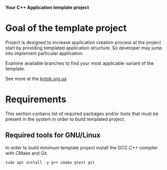 **Your C++ Application template project**

# Goal of the template project

Project is designed to increase application creation process at the project start by providing templated application structure. So developer may jump into implement particular application.

Examine available branches to find your most applicable variant of the template.

See more at the [kytok.org.ua](http://www.kytok.org.ua/)

# Requirements

This section contains list of required packages and/or tools that must be present in the system in order to build templated project.

## Required tools for GNU/Linux

In order to build minimum template project install the GCC C++ compiler with CMake and Git.

```
sudo apt install -y g++ cmake gtest git
```